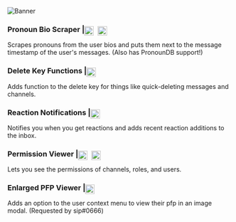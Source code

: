 ![Banner](https://swishs-client-mod-plugins.github.io/cumcord-plugins/assets/banner.png)

### Pronoun Bio Scraper | <a href="https://send.cumcord.com/#https://swishs-client-mod-plugins.github.io/cumcord-plugins/plugins/pronoun-bio-scraper"><img height="21" width="21" style="margin-top: 3px; position: absolute;" src="https://swishs-client-mod-plugins.github.io/cumcord-plugins/assets/cumcord.png" /></a> <a href="https://send.cumcord.com/#https://cumcordplugins.github.io/Condom/swishs-client-mod-plugins.github.io/cumcord-plugins/plugins/pronoun-bio-scraper"><img height="21" width="21" style="margin: 3px 0 0 30px; position: absolute;" src="https://swishs-client-mod-plugins.github.io/cumcord-plugins/assets/condom.png" /></a>

Scrapes pronouns from the user bios and puts them next to the message timestamp of the user's messages. (Also has PronounDB support!)

### Delete Key Functions | <a href="https://send.cumcord.com/#https://swishs-client-mod-plugins.github.io/cumcord-plugins/plugins/delete-key-functions"><img height="21" width="21" style="margin-top: 3px; position: absolute;" src="https://swishs-client-mod-plugins.github.io/cumcord-plugins/assets/cumcord.png" /></a>

Adds function to the delete key for things like quick-deleting messages and channels.

### Reaction Notifications | <a href="https://send.cumcord.com/#https://swishs-client-mod-plugins.github.io/cumcord-plugins/plugins/reaction-notifications"><img height="21" width="21" style="margin-top: 3px; position: absolute;" src="https://swishs-client-mod-plugins.github.io/cumcord-plugins/assets/cumcord.png" /></a>

Notifies you when you get reactions and adds recent reaction additions to the inbox.

### Permission Viewer | <a href="https://send.cumcord.com/#https://swishs-client-mod-plugins.github.io/cumcord-plugins/plugins/permission-viewer"><img height="21" width="21" style="margin-top: 3px; position: absolute;" src="https://swishs-client-mod-plugins.github.io/cumcord-plugins/assets/cumcord.png" /></a> <a href="https://send.cumcord.com/#https://cumcordplugins.github.io/Condom/swishs-client-mod-plugins.github.io/cumcord-plugins/plugins/permission-viewer/"><img height="21" width="21" style="margin: 3px 0 0 30px; position: absolute;" src="https://swishs-client-mod-plugins.github.io/cumcord-plugins/assets/condom.png" /></a>

Lets you see the permissions of channels, roles, and users.

### Enlarged PFP Viewer | <a href="https://send.cumcord.com/#https://swishs-client-mod-plugins.github.io/cumcord-plugins/plugins/enlarged-pfp-viewer"><img height="21" width="21" style="margin-top: 3px; position: absolute;" src="https://swishs-client-mod-plugins.github.io/cumcord-plugins/assets/cumcord.png" /></a>

Adds an option to the user context menu to view their pfp in an image modal. (Requested by sip឵#0666)